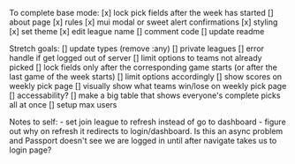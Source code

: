 To complete base mode:
    [x] lock pick fields after the week has started
    [] about page
    [x] rules
    [x] mui modal or sweet alert confirmations
    [x] styling
        [x] set theme
    [x] edit league name
    [] comment code
    [] update readme

Stretch goals:
    [] update types (remove :any)
    [] private leagues
    [] error handle if get logged out of server
    [] limit options to teams not already picked
    [] lock fields only after the corresponding game starts (or after the last game of the week starts)
        [] limit options accordingly
    [] show scores on weekly pick page
    [] visually show what teams win/lose on weekly pick page
    [] accessability?
    [] make a big table that shows everyone's complete picks all at once
    [] setup max users


Notes to self:
    - set join league to refresh instead of go to dashboard
        - figure out why on refresh it redirects to login/dashboard. Is this an async problem and Passport doesn't see we are logged in until after navigate takes us to login page?




